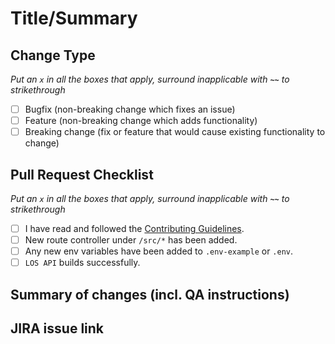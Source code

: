 # Title/Summary

## Change Type

*Put an `x` in all the boxes that apply, surround inapplicable with **`~~`** to strikethrough*

- [ ] Bugfix (non-breaking change which fixes an issue)
- [ ] Feature (non-breaking change which adds functionality)
- [ ] Breaking change (fix or feature that would cause existing functionality to change)

## Pull Request Checklist

*Put an `x` in all the boxes that apply, surround inapplicable with **`~~`** to strikethrough*

- [ ] I have read and followed the [Contributing Guidelines](https://github.com/bluepineapple-tal/los-api/blob/develop/CONTRIBUTING.md).
- [ ] New route controller under `/src/*` has been added.
- [ ] Any new env variables have been added to `.env-example` or `.env`.
- [ ] `LOS API` builds successfully.

## Summary of changes (incl. QA instructions)

## JIRA issue link
